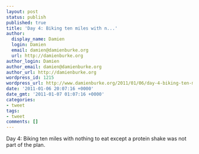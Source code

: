 ```yaml
---
layout: post
status: publish
published: true
title: 'Day 4: Biking ten miles with n...'
author:
  display_name: Damien
  login: Damien
  email: damien@damienburke.org
  url: http://damienburke.org
author_login: Damien
author_email: damien@damienburke.org
author_url: http://damienburke.org
wordpress_id: 1215
wordpress_url: http://www.damienburke.org/2011/01/06/day-4-biking-ten-miles-with-n/
date: '2011-01-06 20:07:16 +0000'
date_gmt: '2011-01-07 01:07:16 +0000'
categories:
- tweet
tags:
- tweet
comments: []
---
```

<p>Day 4: Biking ten miles with nothing to eat except a protein shake was not part of the plan.</p>
